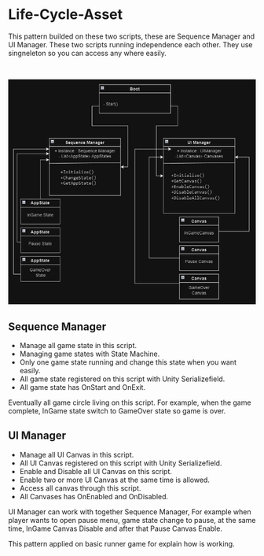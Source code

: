 # Life-Cycle-Asset

This pattern builded on these two scripts, these are Sequence Manager and UI Manager. These two scripts running independence each other. They use singneleton so you can access any where easily. 

</br><p align="center"><img src="https://github.com/Deaglis1197/Life-Cycle-Asset/blob/main/diagram.png" width="755"/></p>

## Sequence Manager
<ul>
<li>Manage all game state in this script.</li>
<li>Managing game states with State Machine.</li>
<li>Only one game state running and change this state when you want easily.</li>
<li>All game state registered on this script with Unity Serializefield.</li>
<li>All game state has OnStart and OnExit.</li>
</ul>

Eventually all game circle living on this script. For example, when the game complete, InGame state switch to GameOver state so game is over.

## UI Manager
<ul>
<li>Manage all UI Canvas in this script.</li>
<li>All UI Canvas registered on this script with Unity Serializefield.</li>
<li>Enable and Disable all UI Canvas on this script.</li>
<li>Enable two or more UI Canvas at the same time is allowed.</li>
<li>Access all canvas through this script.</li>
<li>All Canvases has OnEnabled and OnDisabled.</li>
</ul>

UI Manager can work with together Sequence Manager, For example when player wants to open pause menu, game state change to pause, at the same time, InGame Canvas Disable and after that Pause Canvas Enable.

This pattern applied on basic runner game for explain how is working.


